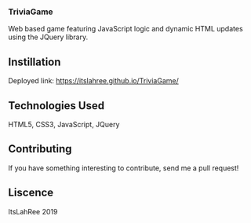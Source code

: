### TriviaGame
Web based game featuring JavaScript logic and dynamic HTML updates using the JQuery library.

## Instillation

Deployed link: https://itslahree.github.io/TriviaGame/

## Technologies Used

HTML5, CSS3, JavaScript, JQuery

## Contributing

If you have something interesting to contribute, send me a pull request!

## Liscence

ItsLahRee 2019
